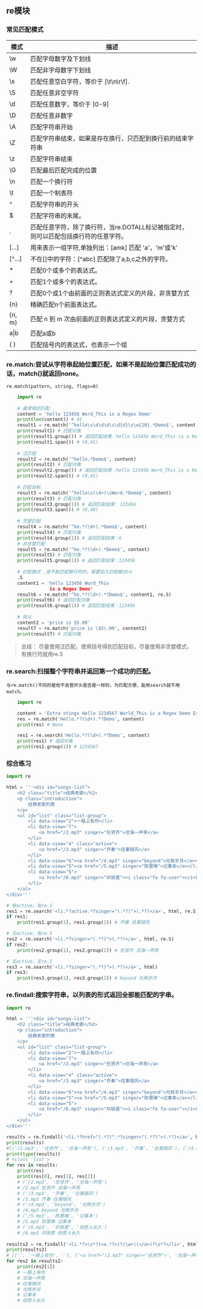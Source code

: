 ## re模块

### 常见匹配模式
|模式|  描述 |
| -------- | ------- |
|\w  | 匹配字母数字及下划线 |
|\W  |匹配非字母数字下划线  |
|\s  |匹配任意空白字符，等价于 [\t\n\r\f]. |
|\S  |匹配任意非空字符 |
|\d  |匹配任意数字，等价于 [0-9] |
|\D  |匹配任意非数字 |
|\A  |匹配字符串开始  |
|\Z  |匹配字符串结束，如果是存在换行，只匹配到换行前的结束字符串 |
|\z  |匹配字符串结束 |
|\G  |匹配最后匹配完成的位置 |
|\n  |匹配一个换行符 |
|\t  |匹配一个制表符  |
|^   |匹配字符串的开头 |
|$   |匹配字符串的末尾。|
|.   |匹配任意字符，除了换行符，当re.DOTALL标记被指定时，则可以匹配包括换行符的任意字符。|
|[...]|   用来表示一组字符,单独列出：[amk] 匹配 'a'，'m'或'k'|
|[^...]|  不在[]中的字符：[^abc] 匹配除了a,b,c之外的字符。|
|*  | 匹配0个或多个的表达式。|
|+   |匹配1个或多个的表达式。|
|?   |匹配0个或1个由前面的正则表达式定义的片段，非贪婪方式|
|{n} |精确匹配n个前面表达式。|
|{n, m}|  匹配 n 到 m 次由前面的正则表达式定义的片段，贪婪方式|
|a\|b |匹配a或b|
|( )| 匹配括号内的表达式，也表示一个组|

### re.match:尝试从字符串起始位置匹配，如果不是起始位置匹配成功的话，match()就返回none。

    re.match(pattern, string, flags=0)
```python
    import re
    
    # 最常规的匹配
    content = 'hello 123456 Word_This is a Regex Demo'
    print(len(content)) # 41
    result1 = re.match('^hello\s\d\d\d\s\d{d}\s\w{10}.*Demo$', content)
    print(result1) # 匹配对象
    print(result1.group()) # 返回匹配结果：hello 123456 Word_This is a Regex Demo
    print(result1.span()) # (0,41)
    
    # 泛匹配
    result2 = re.match('^hello.*Demo$', content)
    print(result2) # 匹配对象
    print(result2.group()) # 返回匹配结果：hello 123456 Word_This is a Regex Demo
    print(result2.span()) # (0,41)  
    
    # 匹配目标
    result3 = re.match('^hello\s(\d+)\sWord.*Demo$', content)
    print(result3) # 匹配对象
    print(result3.group(1)) # 返回匹配结果: 123456
    print(result3.span()) # (0,40)
    
    # 贪婪匹配
    result4 = re.match('^he.*(\d+).*Demo$', content)
    print(result4) # 匹配对象
    print(result4.group(1)) # 返回匹配结果：6
    # 非贪婪匹配
    result5 = re.match('^he.*?(\d+).*Demo$', content)
    print(result5) # 匹配对象
    print(result5.group(1)) # 返回匹配结果：123456
    
    # 匹配模式 .是不能匹配换行符的，需要加入匹配模式re
    .S
    content1 = 'hello 123456 Word_This 
                is a Regex Demo'
    result6 = re.match('^he.*?(\d+).*?Demo$', content1, re.S)
    print(result6) # 返回匹配对象
    print(result6.group(1)) # 返回匹配结果：123456
    
    # 转义
    content2 = 'price is $5.00' 
    result7 = re.match('price is \$5\.00', content2)
    print(result7) # 匹配对象       
```

> 总结：
    尽量使用泛匹配，使用括号得到匹配目标，尽量使用非贪婪模式，有换行符就用re.S

### re.search:扫描整个字符串并返回第一个成功的匹配。
    与re.match()不同的是他不会管开头是否是一样的，为匹配方便，能用search就不用match。
```python
    import re

    content = 'Extra stings Hello 1234567 World_This is a Regex Demo Extra stings'
    res = re.match('Hello.*?(\d+).*?Demo', content)
    print(res) # None

    res1 = re.search('Hello.*?(\d+).*?Demo', content)
    print(res1) # 返回对象
    print(res1.group(1)) # 1234567
```

### 综合练习

```python
import re

html = '''<div id="songs-list">
    <h2 class="title">经典老歌</h2>
    <p class="introduction">
        经典老歌列表
    </p>
    <ul id="list" class="list-group">
        <li data-view="2">一路上有你</li>
        <li data-view="7">
            <a href="/2.mp3" singer="任贤齐">沧海一声笑</a>
        </li>
        <li data-view="4" class="active">
            <a href="/3.mp3" singer="齐秦">往事随风</a>
        </li>
        <li data-view="6"><a href="/4.mp3" singer="beyond">光辉岁月</a></li>
        <li data-view="5"><a href="/5.mp3" singer="陈慧琳">记事本</a></li>
        <li data-view="5">
            <a href="/6.mp3" singer="邓丽君"><i class="fa fa-user"></i>但愿人长久</a>
        </li>
    </ul>
</div>'''

# 有active、有re.S
res1 = re.search('<li.*?active.*?singer="(.*?)">(.*?)</a>', html, re.S)
if res1:
    print(res1.group(1), res1.group(2)) # 齐秦 往事随风

# 无active、有re.S  
res2 = re.search('<li.*?singer="(.*?)">(.*?)</a>', html, re.S)
if res2:
    print(res2.group(1), res2.group(2)) # 任贤齐 沧海一声笑

# 无active、无re.S
res3 = re.search('<li.*?singer="(.*?)">(.*?)</a>', html)
if res3:
    print(res3.group(1), res3.group(2)) # beyond 光辉岁月
```



### re.findall:搜索字符串，以列表的形式返回全部能匹配的字串。

```python
import re

html = '''<div id="songs-list">
    <h2 class="title">经典老歌</h2>
    <p class="introduction">
        经典老歌列表
    </p>
    <ul id="list" class="list-group">
        <li data-view="2">一路上有你</li>
        <li data-view="7">
            <a href="/2.mp3" singer="任贤齐">沧海一声笑</a>
        </li>
        <li data-view="4" class="active">
            <a href="/3.mp3" singer="齐秦">往事随风</a>
        </li>
        <li data-view="6"><a href="/4.mp3" singer="beyond">光辉岁月</a></li>
        <li data-view="5"><a href="/5.mp3" singer="陈慧琳">记事本</a></li>
        <li data-view="5">
            <a href="/6.mp3" singer="邓丽君"><i class="fa fa-user"></i>但愿人长久</a>
        </li>
    </ul>
</div>'''

results = re.findall('<li.*?href="(.*?)".*?singer="(.*?)">(.*?)</a>', html, re.S)
print(results) 
#[('/2.mp3', '任贤齐', '沧海一声笑'), ('/3.mp3', '齐秦', '往事随风'), ('/4.mp3', 'beyond', '光辉岁月'), ('/5.mp3', '陈慧琳', '记事本'), ('/6.mp3', '邓丽君', '但愿人长久')]
print(type(results))
# <class 'list'>
for res in results:
    print(res)
    print(res[0], res[1], res[2])
    # ('/2.mp3', '任贤齐', '沧海一声笑')
    # /2.mp3 任贤齐 沧海一声笑
    # ('/3.mp3', '齐秦', '往事随风')
    # /3.mp3 齐秦 往事随风
    # ('/4.mp3', 'beyond', '光辉岁月') 
    # /4.mp3 beyond 光辉岁月 
    # ('/5.mp3', '陈慧琳', '记事本')
    # /5.mp3 陈慧琳 记事本
    # ('/6.mp3', '邓丽君', '但愿人长久')
    # /6.mp3 邓丽君 但愿人长久
    
results2 = re.findall('<li.*?>\s*?(<a.*?>)?(\w+)(</a>)?\s*?</li>', html, re.S)
print(results2)
# [('', '一路上有你', ''), ('<a href="/2.mp3" singer="任贤齐">', '沧海一声笑', '</a>'), ('<a href="/3.mp3" singer="齐秦">', '往事随风', '</a>'), ('<a href="/4.mp3" singer="beyond">', '光辉岁月', '</a>'), ('<a href="/5.mp3" singer="陈慧琳">', '记事本', '</a>'), ('<a href="/6.mp3" singer="邓丽君">', '但愿人长久', '</a>')]
for res2 in results2:
    print(res2[1])
    # 一路上有你
    # 沧海一声笑
    # 往事随风
    # 光辉岁月
    # 记事本
    # 但愿人长久
```

